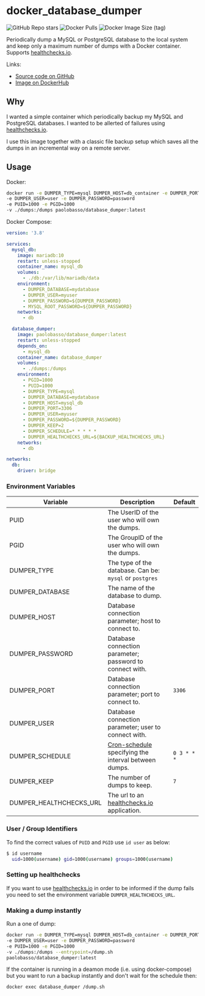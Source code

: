 # docker_database_dumper
![GitHub Repo stars](https://img.shields.io/github/stars/paolobasso99/docker_database_dumper?label=GITHUB%20STARS&style=for-the-badge)
![Docker Pulls](https://img.shields.io/docker/pulls/paolobasso/database_dumper?style=for-the-badge)
![Docker Image Size (tag)](https://img.shields.io/docker/image-size/paolobasso/database_dumper/latest?style=for-the-badge)

Periodically dump a MySQL or PostgreSQL database to the local system and keep only a maximum number of dumps with a Docker container. Supports [healthchecks.io](https://healthchecks.io/). 

Links:
- [Source code on GitHub](https://github.com/paolobasso99/docker_database_dumper)
- [Image on DockerHub](https://hub.docker.com/r/paolobasso/database_dumper/)

## Why
I wanted a simple container which periodically backup my MySQL and PostgreSQL databases. I wanted to be allerted of failures using [healthchecks.io](https://healthchecks.io/).

I use this image together with a classic file backup setup which saves all the dumps in an incremental way on a remote server.

## Usage
Docker:
```sh
docker run -e DUMPER_TYPE=mysql DUMPER_HOST=db_container -e DUMPER_PORT=5432 -e DUMPER_DATABASE=db_name
-e DUMPER_USER=user -e DUMPER_PASSWORD=password 
-e PUID=1000 -e PGID=1000 
-v ./dumps:/dumps paolobasso/database_dumper:latest
```

Docker Compose:
```yaml
version: '3.8'

services:
  mysql_db:
    image: mariadb:10
    restart: unless-stopped
    container_name: mysql_db
    volumes:
      - ./db:/var/lib/mariadb/data
    environment:
      - DUMPER_DATABASE=mydatabase
      - DUMPER_USER=myuser
      - DUMPER_PASSWORD=${DUMPER_PASSWORD}
      - MYSQL_ROOT_PASSWORD=${DUMPER_PASSWORD}
    networks:
      - db

  database_dumper:
    image: paolobasso/database_dumper:latest
    restart: unless-stopped
    depends_on:
      - mysql_db
    container_name: database_dumper
    volumes:
      - ./dumps:/dumps
    environment:
      - PGID=1000
      - PUID=1000
      - DUMPER_TYPE=mysql
      - DUMPER_DATABASE=mydatabase
      - DUMPER_HOST=mysql_db
      - DUMPER_PORT=3306
      - DUMPER_USER=myuser
      - DUMPER_PASSWORD=${DUMPER_PASSWORD}
      - DUMPER_KEEP=2
      - DUMPER_SCHEDULE=* * * * *
      - DUMPER_HEALTHCHECKS_URL=${BACKUP_HEALTHCHECKS_URL}
    networks:
      - db

networks:
  db:
    driver: bridge
```

### Environment Variables
| Variable                | Description                                                                                | Default     |
| ----------------------- | ------------------------------------------------------------------------------------------ | ----------- |
| PUID                    | The UserID of the user who will own the dumps.                                             |             |
| PGID                    | The GroupID of the user who will own the dumps.                                            |             |
| DUMPER_TYPE             | The type of the database. Can be: `mysql` or `postgres`                                    |             |
| DUMPER_DATABASE         | The name of the database to dump.                                                          |             |
| DUMPER_HOST             | Database connection parameter; host to connect to.                                         |             |
| DUMPER_PASSWORD         | Database connection parameter; password to connect with.                                   |             |
| DUMPER_PORT             | Database connection parameter; port to connect to.                                         | `3306`      | `5432` |
| DUMPER_USER             | Database connection parameter; user to connect with.                                       |             |
| DUMPER_SCHEDULE         | [Cron-schedule](https://en.wikipedia.org/wiki/Cron) specifying the interval between dumps. | `0 3 * * *` |
| DUMPER_KEEP             | The number of dumps to keep.                                                               | `7`         |
| DUMPER_HEALTHCHECKS_URL | The url to an [healthchecks.io](https://healthchecks.io/) application.                     |             |

### User / Group Identifiers
To find the correct values of `PUID` and `PGID` use `id user` as below:
```bash
$ id username
  uid=1000(username) gid=1000(username) groups=1000(username)
```

### Setting up healthchecks
If you want to use [healthchecks.io](https://healthchecks.io/) in order to be informed if the dump fails you need to set the environment variable `DUMPER_HEALTHCHECKS_URL`.

### Making a dump instantly
Run a one of dump:
```sh
docker run -e DUMPER_TYPE=mysql DUMPER_HOST=db_container -e DUMPER_PORT=5432 -e DUMPER_DATABASE=db_name
-e DUMPER_USER=user -e DUMPER_PASSWORD=password 
-e PUID=1000 -e PGID=1000 
-v ./dumps:/dumps --entrypoint=/dump.sh
paolobasso/database_dumper:latest
```

If the container is running in a deamon mode (i.e. using docker-compose) but you want to run a backup instantly and don't wait for the schedule then:
```sh
docker exec database_dumper /dump.sh
```

